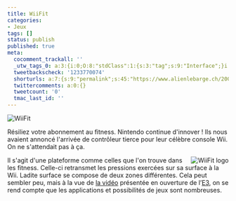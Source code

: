 ```yaml
---
title: WiiFit
categories:
- Jeux
tags: []
status: publish
published: true
meta:
  cocomment_trackall: ''
  _utw_tags_0: a:3:{i:0;O:8:"stdClass":1:{s:3:"tag";s:9:"Interface";}i:1;O:8:"stdClass":1:{s:3:"tag";s:4:"Jeux";}i:2;O:8:"stdClass":1:{s:3:"tag";s:3:"Wii";}}
  tweetbackscheck: '1233770074'
  shorturls: a:7:{s:9:"permalink";s:45:"https://www.alienlebarge.ch/2007/07/25/wiifit/";s:7:"tinyurl";s:25:"https://tinyurl.com/dxmdnt";s:4:"isgd";s:17:"https://is.gd/insP";s:5:"bitly";s:20:"https://bit.ly/1oLtei";s:5:"snipr";s:22:"https://snipr.com/bao99";s:5:"snurl";s:22:"https://snurl.com/bao99";s:7:"snipurl";s:24:"https://snipurl.com/bao99";}
  twittercomments: a:0:{}
  tweetcount: '0'
  tmac_last_id: ''
---
```

<img src="https://dlgjp9x71cipk.cloudfront.net/2007/07/wiifit.png" alt="WiiFit" />

Résiliez votre abonnement au fitness. Nintendo continue d'innover ! Ils nous avaient annoncé l'arrivée de contrôleur tierce pour leur célèbre console Wii. On ne s'attendait pas à ça.

<a href="https://dlgjp9x71cipk.cloudfront.net/2007/07/wiifit_logo.png" title="WiiFit logo"><img src="https://dlgjp9x71cipk.cloudfront.net/2007/07/wiifit_logo.thumbnail.png" title="WiiFit logo" alt="WiiFit logo" align="right" /></a>Il s'agit d'une plateforme comme celles que l'on trouve dans les fitness. Celle-ci retransmet les pressions exercées sur sa surface à la Wii. Ladite surface se compose de deux zones différentes. Cela peut sembler peu, mais à la vue de <a href="https://cosmos.bcst.yahoo.com/up/player/popup/index.php?cl=3341393" title="Vidéo de WiiFit">la vidéo</a> présentée en ouverture de l’<a href="https://www.e3expo.com/" title="E3 expo">E3</a>, on se rend compte que les applications et possibilités de jeux sont nombreuses.
